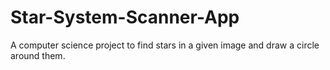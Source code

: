 # Star-System-Scanner-App

A computer science project to find stars in a given image and draw a circle around them.